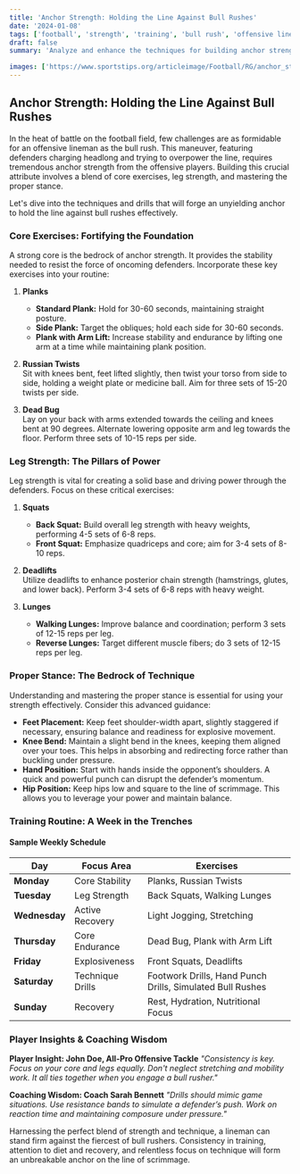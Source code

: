 ```yaml
---
title: 'Anchor Strength: Holding the Line Against Bull Rushes'
date: '2024-01-08'
tags: ['football', 'strength', 'training', 'bull rush', 'offensive line', 'core exercises', 'leg strength', 'techniques', 'coaching wisdom']
draft: false
summary: 'Analyze and enhance the techniques for building anchor strength to hold the line against bull rushes, with core exercises, leg strength, and proper stance advice from player insights and coaching wisdom.'

images: ['https://www.sportstips.org/articleimage/Football/RG/anchor_strength_holding_the_line_against_bull_rushes.webp']
---
```


## Anchor Strength: Holding the Line Against Bull Rushes

In the heat of battle on the football field, few challenges are as formidable for an offensive lineman as the bull rush. This maneuver, featuring defenders charging headlong and trying to overpower the line, requires tremendous anchor strength from the offensive players. Building this crucial attribute involves a blend of core exercises, leg strength, and mastering the proper stance. 

Let's dive into the techniques and drills that will forge an unyielding anchor to hold the line against bull rushes effectively.

### Core Exercises: Fortifying the Foundation

A strong core is the bedrock of anchor strength. It provides the stability needed to resist the force of oncoming defenders. Incorporate these key exercises into your routine:

1. **Planks**  
   * **Standard Plank:** Hold for 30-60 seconds, maintaining straight posture.  
   * **Side Plank:** Target the obliques; hold each side for 30-60 seconds.  
   * **Plank with Arm Lift:** Increase stability and endurance by lifting one arm at a time while maintaining plank position.

2. **Russian Twists**  
   Sit with knees bent, feet lifted slightly, then twist your torso from side to side, holding a weight plate or medicine ball. Aim for three sets of 15-20 twists per side.

3. **Dead Bug**  
   Lay on your back with arms extended towards the ceiling and knees bent at 90 degrees. Alternate lowering opposite arm and leg towards the floor. Perform three sets of 10-15 reps per side.

### Leg Strength: The Pillars of Power

Leg strength is vital for creating a solid base and driving power through the defenders. Focus on these critical exercises:

1. **Squats**  
   * **Back Squat:** Build overall leg strength with heavy weights, performing 4-5 sets of 6-8 reps.
   * **Front Squat:** Emphasize quadriceps and core; aim for 3-4 sets of 8-10 reps.

2. **Deadlifts**  
   Utilize deadlifts to enhance posterior chain strength (hamstrings, glutes, and lower back). Perform 3-4 sets of 6-8 reps with heavy weight.

3. **Lunges**  
   * **Walking Lunges:** Improve balance and coordination; perform 3 sets of 12-15 reps per leg.
   * **Reverse Lunges:** Target different muscle fibers; do 3 sets of 12-15 reps per leg.

### Proper Stance: The Bedrock of Technique

Understanding and mastering the proper stance is essential for using your strength effectively. Consider this advanced guidance:

- **Feet Placement:** Keep feet shoulder-width apart, slightly staggered if necessary, ensuring balance and readiness for explosive movement.
- **Knee Bend:** Maintain a slight bend in the knees, keeping them aligned over your toes. This helps in absorbing and redirecting force rather than buckling under pressure.
- **Hand Position:** Start with hands inside the opponent’s shoulders. A quick and powerful punch can disrupt the defender’s momentum.
- **Hip Position:** Keep hips low and square to the line of scrimmage. This allows you to leverage your power and maintain balance.

### Training Routine: A Week in the Trenches

#### Sample Weekly Schedule

| Day        | Focus Area          | Exercises                                                                 |
|------------|---------------------|--------------------------------------------------------------------------|
| **Monday** | Core Stability      | Planks, Russian Twists                                                   |
| **Tuesday**| Leg Strength        | Back Squats, Walking Lunges                                              |
| **Wednesday**| Active Recovery  | Light Jogging, Stretching                                                |
| **Thursday**| Core Endurance     | Dead Bug, Plank with Arm Lift                                            |
| **Friday** | Explosiveness       | Front Squats, Deadlifts                                                  |
| **Saturday**| Technique Drills   | Footwork Drills, Hand Punch Drills, Simulated Bull Rushes                |
| **Sunday** | Recovery            | Rest, Hydration, Nutritional Focus                                       |

### Player Insights & Coaching Wisdom

**Player Insight: John Doe, All-Pro Offensive Tackle**
_"Consistency is key. Focus on your core and legs equally. Don't neglect stretching and mobility work. It all ties together when you engage a bull rusher."_

**Coaching Wisdom: Coach Sarah Bennett**
_"Drills should mimic game situations. Use resistance bands to simulate a defender’s push. Work on reaction time and maintaining composure under pressure."_

Harnessing the perfect blend of strength and technique, a lineman can stand firm against the fiercest of bull rushers. Consistency in training, attention to diet and recovery, and relentless focus on technique will form an unbreakable anchor on the line of scrimmage.
```